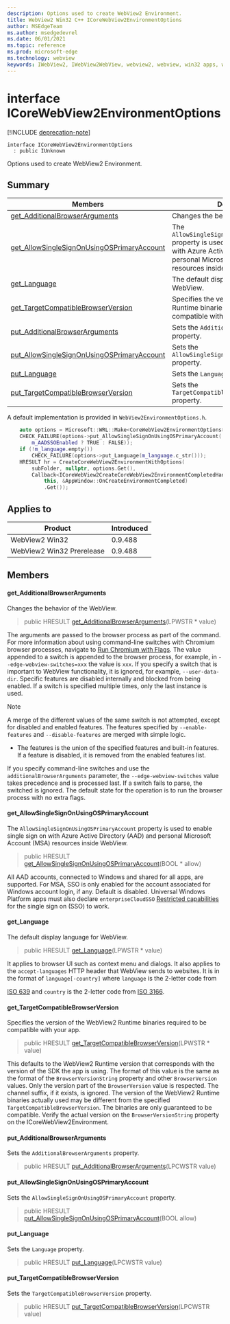 ```yaml
---
description: Options used to create WebView2 Environment.
title: WebView2 Win32 C++ ICoreWebView2EnvironmentOptions
author: MSEdgeTeam
ms.author: msedgedevrel
ms.date: 06/01/2021
ms.topic: reference
ms.prod: microsoft-edge
ms.technology: webview
keywords: IWebView2, IWebView2WebView, webview2, webview, win32 apps, win32, edge, ICoreWebView2, ICoreWebView2Controller, browser control, edge html, ICoreWebView2EnvironmentOptions
---
```


# interface ICoreWebView2EnvironmentOptions

[!INCLUDE [deprecation-note](../includes/deprecation-note.md)]

```
interface ICoreWebView2EnvironmentOptions
  : public IUnknown
```

Options used to create WebView2 Environment.

## Summary

 Members                        | Descriptions
--------------------------------|---------------------------------------------
[get_AdditionalBrowserArguments](#get_additionalbrowserarguments) | Changes the behavior of the WebView.
[get_AllowSingleSignOnUsingOSPrimaryAccount](#get_allowsinglesignonusingosprimaryaccount) | The `AllowSingleSignOnUsingOSPrimaryAccount` property is used to enable single sign on with Azure Active Directory (AAD) and personal Microsoft Account (MSA) resources inside WebView.
[get_Language](#get_language) | The default display language for WebView.
[get_TargetCompatibleBrowserVersion](#get_targetcompatiblebrowserversion) | Specifies the version of the WebView2 Runtime binaries required to be compatible with your app.
[put_AdditionalBrowserArguments](#put_additionalbrowserarguments) | Sets the `AdditionalBrowserArguments` property.
[put_AllowSingleSignOnUsingOSPrimaryAccount](#put_allowsinglesignonusingosprimaryaccount) | Sets the `AllowSingleSignOnUsingOSPrimaryAccount` property.
[put_Language](#put_language) | Sets the `Language` property.
[put_TargetCompatibleBrowserVersion](#put_targetcompatiblebrowserversion) | Sets the `TargetCompatibleBrowserVersion` property.

A default implementation is provided in `WebView2EnvironmentOptions.h`.

```cpp
    auto options = Microsoft::WRL::Make<CoreWebView2EnvironmentOptions>();
    CHECK_FAILURE(options->put_AllowSingleSignOnUsingOSPrimaryAccount(
        m_AADSSOEnabled ? TRUE : FALSE));
    if (!m_language.empty())
        CHECK_FAILURE(options->put_Language(m_language.c_str()));
    HRESULT hr = CreateCoreWebView2EnvironmentWithOptions(
        subFolder, nullptr, options.Get(),
        Callback<ICoreWebView2CreateCoreWebView2EnvironmentCompletedHandler>(
            this, &AppWindow::OnCreateEnvironmentCompleted)
            .Get());
```

## Applies to

Product                         | Introduced
--------------------------------|---------------------------------------------
WebView2 Win32            |    0.9.488
WebView2 Win32 Prerelease |    0.9.488

## Members

#### get_AdditionalBrowserArguments

Changes the behavior of the WebView.

> public HRESULT [get_AdditionalBrowserArguments](#get_additionalbrowserarguments)(LPWSTR * value)

The arguments are passed to the browser process as part of the command. For more information about using command-line switches with Chromium browser processes, navigate to [Run Chromium with Flags][ChromiumDevelopersHowTosRunWithFlags]. The value appended to a switch is appended to the browser process, for example, in `--edge-webview-switches=xxx` the value is `xxx`. If you specify a switch that is important to WebView functionality, it is ignored, for example, `--user-data-dir`. Specific features are disabled internally and blocked from being enabled. If a switch is specified multiple times, only the last instance is used.

> [!NOTE]
> A merge of the different values of the same switch is not attempted, except for disabled and enabled features. The features specified by `--enable-features` and `--disable-features` are merged with simple logic.<br/>
> * The features is the union of the specified features and built-in features. If a feature is disabled, it is removed from the enabled features list.

If you specify command-line switches and use the `additionalBrowserArguments` parameter, the `--edge-webview-switches` value takes precedence and is processed last. If a switch fails to parse, the switched is ignored. The default state for the operation is to run the browser process with no extra flags.

[ChromiumDevelopersHowTosRunWithFlags]: https://www.chromium.org/developers/how-tos/run-chromium-with-flags "Run Chromium with flags | The Chromium Projects"

#### get_AllowSingleSignOnUsingOSPrimaryAccount

The `AllowSingleSignOnUsingOSPrimaryAccount` property is used to enable single sign on with Azure Active Directory (AAD) and personal Microsoft Account (MSA) resources inside WebView.

> public HRESULT [get_AllowSingleSignOnUsingOSPrimaryAccount](#get_allowsinglesignonusingosprimaryaccount)(BOOL * allow)

All AAD accounts, connected to Windows and shared for all apps, are supported. For MSA, SSO is only enabled for the account associated for Windows account login, if any. Default is disabled. Universal Windows Platform apps must also declare `enterpriseCloudSSO` [Restricted capabilities][WindowsUwpPackagingAppCapabilityDeclarationsRestrictedCapabilities] for the single sign on (SSO) to work.

[WindowsUwpPackagingAppCapabilityDeclarationsRestrictedCapabilities]: /windows/uwp/packaging/app-capability-declarations#restricted-capabilities "Restricted capabilities - App capability declarations | Microsoft Docs"

#### get_Language

The default display language for WebView.

> public HRESULT [get_Language](#get_language)(LPWSTR * value)

It applies to browser UI such as context menu and dialogs. It also applies to the `accept-languages` HTTP header that WebView sends to websites. It is in the format of `language[-country]` where `language` is the 2-letter code from

[ISO 639][ISO639LanguageCodesHtml] and `country` is the 2-letter code from [ISO 3166][ISOStandard72482Html].

[ISO639LanguageCodesHtml]: https://www.iso.org/iso-639-language-codes.html "ISO 639 | ISO"

[ISOStandard72482Html]: https://www.iso.org/standard/72482.html "ISO 3166-1:2020 | ISO"

#### get_TargetCompatibleBrowserVersion

Specifies the version of the WebView2 Runtime binaries required to be compatible with your app.

> public HRESULT [get_TargetCompatibleBrowserVersion](#get_targetcompatiblebrowserversion)(LPWSTR * value)

This defaults to the WebView2 Runtime version that corresponds with the version of the SDK the app is using. The format of this value is the same as the format of the `BrowserVersionString` property and other `BrowserVersion` values. Only the version part of the `BrowserVersion` value is respected. The channel suffix, if it exists, is ignored. The version of the WebView2 Runtime binaries actually used may be different from the specified `TargetCompatibleBrowserVersion`. The binaries are only guaranteed to be compatible. Verify the actual version on the `BrowserVersionString` property on the ICoreWebView2Environment.

#### put_AdditionalBrowserArguments

Sets the `AdditionalBrowserArguments` property.

> public HRESULT [put_AdditionalBrowserArguments](#put_additionalbrowserarguments)(LPCWSTR value)

#### put_AllowSingleSignOnUsingOSPrimaryAccount

Sets the `AllowSingleSignOnUsingOSPrimaryAccount` property.

> public HRESULT [put_AllowSingleSignOnUsingOSPrimaryAccount](#put_allowsinglesignonusingosprimaryaccount)(BOOL allow)

#### put_Language

Sets the `Language` property.

> public HRESULT [put_Language](#put_language)(LPCWSTR value)

#### put_TargetCompatibleBrowserVersion

Sets the `TargetCompatibleBrowserVersion` property.

> public HRESULT [put_TargetCompatibleBrowserVersion](#put_targetcompatiblebrowserversion)(LPCWSTR value)

